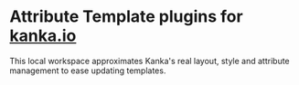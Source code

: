 # Attribute Template plugins for [kanka.io](https://kanka.io)

This local workspace approximates Kanka's real layout, style and attribute management to ease updating templates.
